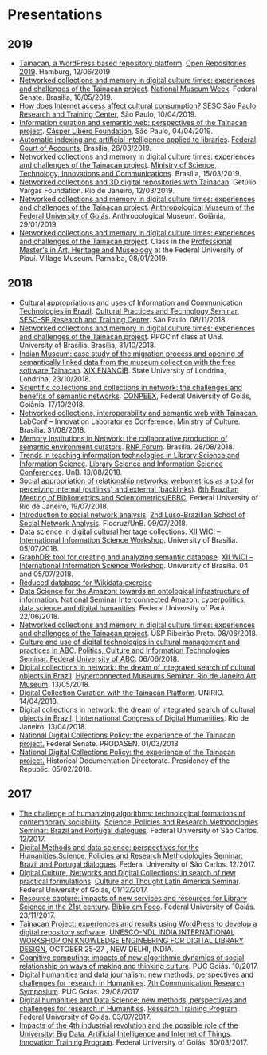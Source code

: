 # Presentations

## 2019

* [Tainacan, a WordPress based repository platform](https://tinyurl.com/tainacan-or2019). [Open Repositories 2019](https://or2019.blogs.uni-hamburg.de/). Hamburg, 12/06/2019
* [Networked collections and memory in digital culture times: experiences and challenges of the Tainacan project](https://www.dropbox.com/home/Apresenta%C3%A7%C3%B5es?preview=Apresenta%C3%A7%C3%A3o+Senado+Federal+2019.pdf). [National Museum Week](http://www.interlegis.leg.br/comunicacao/eventos/tarde-de-palestras-referentes-a-17a-semana-nacional-de-museus). Federal Senate. Brasília, 16/05/2019.
* [How does Internet access affect cultural consumption?](https://www.dropbox.com/s/xtm2vstc9bzz6rt/Apresenta%C3%A7%C3%A3o%20CPF%20SESC%20Consumo%20Cultural%20e%20Internet.pdf?dl=0) [SESC São Paulo Research and Training Center](https://centrodepesquisaeformacao.sescsp.org.br/atividade/de-que-forma-o-acesso-a-internet-afeta-o-consumo-cultural), São Paulo, 10/04/2019.
* [Information curation and semantic web: perspectives of the Tainacan project](https://www.dropbox.com/home/Apresenta%C3%A7%C3%B5es?preview=Apresenta%C3%A7%C3%A3o+Tainacan+-+Casper+L%C3%ADbero.pdf). [Cásper Líbero Foundation](https://pt.wikiversity.org/wiki/Pesquisa_em_Difus%C3%A3o_Cient%C3%ADfica_do_CEPID_NeuroMat/Curadoria_informacional_e_web_sem%C3%A2ntica), São Paulo, 04/04/2019.
* [Automatic indexing and artificial intelligence applied to libraries](https://www.dropbox.com/home/Apresenta%C3%A7%C3%B5es?preview=Apresenta%C3%A7%C3%A3o+Intelig%C3%AAncia+Artificial+para+Bibliotecas.pdf). [Federal Court of Accounts](http://www.senado.leg.br/senado/hotsites/Bibliotecadialogo/programacao.htm), Brasília, 26/03/2019.
* [Networked collections and memory in digital culture times: experiences and challenges of the Tainacan project](https://www.dropbox.com/s/3sk6cshib24o255/Apresenta%C3%A7%C3%A3o%20Tainacan%20%20Semana%20do%20Bibliotec%C3%A1rio.pdf?dl=0). [Ministry of Science, Technology, Innovations and Communications](http://www.senado.leg.br/senado/hotsites/Bibliotecadialogo/programacao.htm). Brasília, 15/03/2019.
* [Networked collections and 3D digital repositories with Tainacan](https://www.dropbox.com/s/178xz2ajchn1u9d/Apresenta%C3%A7%C3%A3o%20Reposit%C3%B3rios%203D%20-%20FGV.pdf?dl=0). Getúlio Vargas Foundation. Rio de Janeiro, 12/03/2019.
* [Networked collections and memory in digital culture times: experiences and challenges of the Tainacan project](https://www.dropbox.com/s/qs1z0qx5hmqmdpa/Apresenta%C3%A7%C3%A3o%20Museu%20Antrpol%C3%B3gico%20UFG.pptx?dl=0). [Anthropological Museum of the Federal University of Goiás](https://museu.ufg.br/e/22511-museu-antropologico-realiza-curso-da-plataforma-tainacan). Anthropological Museum. Goiânia, 29/01/2019.
* [Networked collections and memory in digital culture times: experiences and challenges of the Tainacan project](https://www.dropbox.com/s/3cz8zc8p46go2kw/Apresenta%C3%A7%C3%A3o%20MAPM%20UFPI.pptx?dl=0). Class in the [Professional Master's in Art, Heritage and Museology](https://sigaa.ufpi.br/sigaa/public/programa/portal.jsf?id=793) at the Federal University of Piauí. Village Museum. Parnaíba, 08/01/2019.

## 2018

* [Cultural appropriations and uses of Information and Communication Technologies in Brazil](https://www.dropbox.com/s/mhvc7tejjh0tbgf/Apresenta%C3%A7%C3%A3o%20CPF%20SESC%20Pr%C3%A1ticas%20Culturais%20e%20Internet.pdf?dl=0). [Cultural Practices and Technology Seminar. SESC-SP Research and Training Center](http://centrodepesquisaeformacao.sescsp.org.br/atividade/praticas-culturais-e-tecnologias). São Paulo. 08/11/2018.
* [Networked collections and memory in digital culture times: experiences and challenges of the Tainacan project](https://www.dropbox.com/s/zi1spatgvco2fqm/Apresenta%C3%A7%C3%A3o%20Aula%20PPGCinf%20Museologia.pdf?dl=0). PPGCinf class at UnB. University of Brasília. Brasília, 31/10/2018.
* [Indian Museum: case study of the migration process and opening of semantically linked data from the museum collection with the free software Tainacan](https://www.dropbox.com/s/hcsr0en4oq3i7yt/Apresenta%C3%A7%C3%A3o%20ENANCIB%20GT%208%20-%20MUSEU%20DO%20INDIO.pdf?dl=0). [XIX ENANCIB](http://enancib.marilia.unesp.br/index.php/XIXENANCIB/xixenancib/schedConf/program). State University of Londrina, Londrina, 23/10/2018.
* [Scientific collections and collections in network: the challenges and benefits of semantic networks](https://www.dropbox.com/s/ly4vuy8x4zhqh5u/Apresenta%C3%A7%C3%A3o%20Museu%20Ci%C3%AAncia%20Compeex%20UFG.pdf?dl=0). [CONPEEX](http://eventos.ufg.br/SIEC/portalproec/sites/gerar_site.php?ID_SITE=13581), Federal University of Goiás, Goiânia. 17/10/2018.
* [Networked collections, interoperability and semantic web with Tainacan.](https://www.dropbox.com/s/4rjba516fpx1g1s/Apresenta%C3%A7%C3%A3o%20LabConf%20MinC.pdf?dl=0) LabConf – Innovation Laboratories Conference. Ministry of Culture. Brasília. 31/08/2018.
* [Memory Institutions in Network: the collaborative production of semantic environment curators](https://www.dropbox.com/s/i7e5x4knvi2fnvx/Apresenta%C3%A7%C3%A3o%20F%C3%B3rum%20RNP.pdf?dl=0). [RNP Forum](https://forum.rnp.br/programacao). Brasília. 28/08/2018.
* [Trends in teaching information technologies in Library Science and Information Science](https://www.dropbox.com/s/yerdl61xpxcno3y/Apresenta%C3%A7%C3%A3o%20-%20Jornadas%20de%20Biblioteconomia%20-%20Tecnologia.pptx?dl=0). [Library Science and Information Science Conferences](http://biblioteconomia.fci.unb.br/index.php/105-jornadas-de-biblioteconomia-e-ciencia-da-informacao). UnB. 13/08/2018.
* [Social appropriation of relationship networks: webometrics as a tool for perceiving internal (outlinks) and external (backlinks)](https://www.dropbox.com/s/houcglvy6tii0om/apresenta%C3%A7%C3%A3o%20ebbc%206.pptx?dl=0). [6th Brazilian Meeting of Bibliometrics and Scientometrics/EBBC](http://ebbc.inf.br/ebbc6/), Federal University of Rio de Janeiro, 19/07/2018.
* [Introduction to social network analysis](https://www.dropbox.com/s/dcql25ljkdq6bzj/Oficina%20Escola%20de%20Redes.pptx?dl=0). [2nd Luso-Brazilian School of Social Network Analysis](https://medium.com/escola-de-redes/2a-escola-luso-brasileira-de-an%C3%A1lise-de-redes-sociais-5bdc1d7f49e). Fiocruz/UnB. 09/07/2018.
* [Data science in digital cultural heritage collections](https://www.dropbox.com/s/eol4o6cpydp14ti/Apresenta%C3%A7%C3%A3o%20WICI%20UnB.pptx?dl=0). [XII WICI – International Information Science Workshop](http://www.ppgcinf.fci.unb.br/index.php/noticias-para-capa/1599-xii-wici-2018-workshop-internacional-em-ciencia-da-informacao.html). University of Brasília. 05/07/2018.
* [GraphDB: tool for creating and analyzing semantic database](https://www.dropbox.com/s/nk4ptxu4j9canwe/Apresenta%C3%A7%C3%A3o%20GraphDB%20WICI.pptx?dl=0). [XII WICI – International Information Science Workshop](http://www.ppgcinf.fci.unb.br/index.php/noticias-para-capa/1599-xii-wici-2018-workshop-internacional-em-ciencia-da-informacao.html). University of Brasília. 04 and 05/07/2018.
* [Reduced database for Wikidata exercise](http://daltonmartins.fci.unb.br/wp-content/uploads/2018/07/basereduzida.xlsx)
* [Data Science for the Amazon: towards an ontological infrastructure of information](https://www.dropbox.com/s/j82d3is4u7z8dlv/Apresenta%C3%A7%C3%A3o%20Amazonia%20Conectada%20-%20UFPA.pptx?dl=0). [National Seminar Interconnected Amazon: cyberpolitics, data science and digital humanities](http://culturadigital.br/amazoniainterconectada/). Federal University of Pará. 22/06/2018.
* [Networked collections and memory in digital culture times: experiences and challenges of the Tainacan project](https://www.dropbox.com/s/9p405w1jsad2w40/Apresenta%C3%A7%C3%A3o%20USP%20Ribeir%C3%A3o.pptx?dl=0). USP Ribeirão Preto. 08/06/2018.
* [Culture and use of digital technologies in cultural management and practices in ABC.](https://www.dropbox.com/s/1v670ecg3qxx6c7/Apresenta%C3%A7%C3%A3o%20UFABC%20-%20LabLivre.pptx?dl=0) [Politics, Culture and Information Technologies Seminar. Federal University of ABC](http://pesquisa.ufabc.edu.br/lablivre/cultura/seminario-sobre-politica-cultura-e-tecnologias-da-informacao/). 06/06/2018.
* [Digital collections in network: the dream of integrated search of cultural objects in Brazil](https://www.dropbox.com/s/myu5usyl4hnymfo/Apresenta%C3%A7%C3%A3o%20Semin%C3%A1rio%20Museus%20Hiperconectados%20-%20MAR%20-%20RJ.pptx?dl=0). [Hyperconnected Museums Seminar. Rio de Janeiro Art Museum](http://www.museudeartedorio.org.br/pt-br/evento/seminario-museus-hiperconectados-novas-abordagens-novos-publicos-conectando-bibliotecas-e ). 13/05/2018.
* [Digital Collection Curation with the Tainacan Platform](https://www.dropbox.com/s/qw702dkzeskfc4a/Apresenta%C3%A7%C3%A3o%20UNIRIO%20mar%C3%A7o%202018.pptx?dl=0). UNIRIO. 14/04/2018.
* [Digital collections in network: the dream of integrated search of cultural objects in Brazil](https://www.dropbox.com/s/f2h7q85j5r9ekq4/Apresenta%C3%A7%C3%A3o%20Congresso%20de%20Humanidades%20Digitais%20-%20RJ.pptx?dl=0). [I International Congress of Digital Humanities](http://eventos.fgv.br/hdrio2018). Rio de Janeiro. 13/04/2018.
* [National Digital Collections Policy: the experience of the Tainacan project.](https://www.dropbox.com/s/8x8spfw8n3oas2o/Apresenta%C3%A7%C3%A3o%20-%20Oficina%20Senado.pptx?dl=0) Federal Senate. PRODASEN. 01/03/2018
* [National Digital Collections Policy: the experience of the Tainacan project.](https://www.dropbox.com/s/gfrybjuuark4608/Apresenta%C3%A7%C3%A3o%20-%20Oficina%20Senado%20e%20Presid%C3%AAncia.pptx?dl=0) Historical Documentation Directorate. Presidency of the Republic. 05/02/2018.

## 2017

* [The challenge of humanizing algorithms: technological formations of contemporary sociability](https://www.dropbox.com/s/7c7rmfoszjcmcj9/Semin%C3%A1rio%20UFSCAR%20-%20Humaniza%C3%A7%C3%A3o%20dos%20Algoritmos.pptx?dl=0). [Science, Policies and Research Methodologies Seminar: Brazil and Portugal dialogues](https://seminariocienciapoliticametodologia.wordpress.com/). Federal University of São Carlos. 12/2017.
* [Digital Methods and data science: perspectives for the Humanities](https://www.dropbox.com/s/qyk4ll8842sgvi1/Semin%C3%A1rio%20UFSCAR%20-%20Ci%C3%AAncia%20de%20Dados.pptx?dl=0).[Science, Policies and Research Methodologies Seminar: Brazil and Portugal dialogues](https://seminariocienciapoliticametodologia.wordpress.com/). Federal University of São Carlos. 12/2017.
* [Digital Culture, Networks and Digital Collections: in search of new practical formulations](https://www.dropbox.com/s/0j4wes16vl2ycut/Apresenta%C3%A7%C3%A3o%20-%20Cultura%20e%20Pensamento.pptx?dl=0). [Culture and Thought Latin America Seminar](https://www.medialab.ufg.br/n/102214-seminario-cultura-e-pensamento-na-america-latina). Federal University of Goiás, 01/12/2017.
* [Resource capture: impacts of new services and resources for Library Science in the 21st century](https://www.dropbox.com/s/ye55wzyqyotlk8c/biblio%20-%20tend%C3%AAncias%20e%20recursos.pptx?dl=0). [Biblio em Foco](https://bc.ufg.br/e/20271-biblio-em-foco-2-edicao-23-de-novembro). Federal University of Goiás. 23/11/2017.
* [Tainacan Project: experiences and results using WordPress to develop a digital repository software](https://www.dropbox.com/s/chyzc34s1vfzc22/Apresenta%C3%A7%C3%A3o%20-%20%20Tainacan%20Unesco%20-%20full.pptx?dl=0). [UNESCO-NDL INDIA INTERNATIONAL WORKSHOP ON KNOWLEDGE ENGINEERING FOR DIGITAL LIBRARY DESIGN](http://www.iconf.ndl.iitkgp.ac.in/*), OCTOBER 25-27 , NEW DELHI, INDIA.
* [Cognitive computing: impacts of new algorithmic dynamics of social relationship on ways of making and thinking culture](https://www.dropbox.com/s/uhzfvhfqd8pwikw/Semin%C3%A1rio%20Comunica%C3%A7%C3%A3o%20PUC.pptx?dl=0). PUC Goiás. 10/2017.
* [Digital humanities and data journalism: new methods, perspectives and challenges for research in Humanities](https://www.dropbox.com/s/5b62r30cdkmj5ao/Humanidades%20Digitais%20e%20Jornalismo%20de%20Dados%20-%20PUC.pptx?dl=0). [7th Communication Research Symposium](https://doity.com.br/7-simposio-de-pesquisa-em-comunicacao). PUC Goiás. 29/08/2017.
* [Digital humanities and Data Science: new methods, perspectives and challenges for research in Humanities](https://www.dropbox.com/s/u5yubqh0oe87zpj/Humanidades%20Digitais%20e%20Ci%C3%AAncia%20de%20Dados.pptx?dl=0). [Research Training Program](https://prpi.ufg.br/p/10433-programa-de-formacao-em-pesquisa). Federal University of Goiás. 03/07/2017.
* [Impacts of the 4th industrial revolution and the possible role of the University: Big Data, Artificial Intelligence and Internet of Things](https://www.dropbox.com/s/eb8sxvn3ddespo8/4%20revolu%C3%A7%C3%A3o%20industrial%20e%20UFG.pptx?dl=0). [Innovation Training Program](https://www.ufg.br/e/18820-programa-de-formacao-em-inovacao-inicia-atividades-de-2017). Federal University of Goiás, 30/03/2017.
